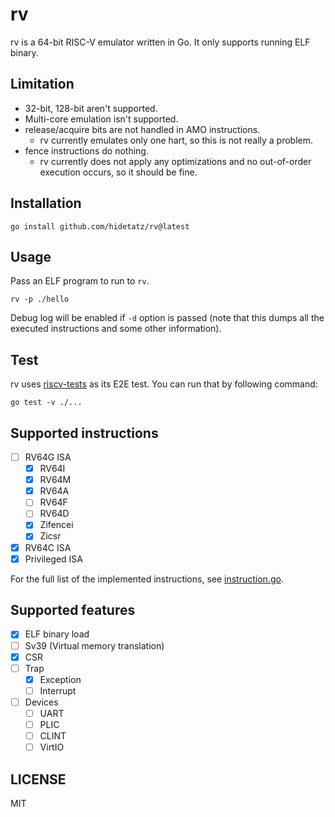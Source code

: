 # rv

rv is a 64-bit RISC-V emulator written in Go.
It only supports running ELF binary.

## Limitation

* 32-bit, 128-bit aren't supported.
* Multi-core emulation isn't supported.
* release/acquire bits are not handled in AMO instructions.
  - rv currently emulates only one hart, so this is not really a problem.
* fence instructions do nothing.
  - rv currently does not apply any optimizations and no out-of-order execution occurs, so it should be fine.

## Installation

```shell
go install github.com/hidetatz/rv@latest
```

## Usage

Pass an ELF program to run to `rv`.

```shell
rv -p ./hello
```

Debug log will be enabled if `-d` option is passed (note that this dumps all the executed instructions and some other information).

## Test

rv uses [riscv-tests](https://github.com/riscv-software-src/riscv-tests) as its E2E test.
You can run that by following command:

```shell
go test -v ./...
```

## Supported instructions

- [ ] RV64G ISA
  - [x] RV64I
  - [x] RV64M
  - [x] RV64A
  - [ ] RV64F
  - [ ] RV64D
  - [x] Zifencei
  - [x] Zicsr
- [x] RV64C ISA
- [x] Privileged ISA

For the full list of the implemented instructions, see [instruction.go](./instruction.go).

## Supported features

- [x] ELF binary load
- [ ] Sv39 (Virtual memory translation)
- [x] CSR
- [ ] Trap
  - [x] Exception
  - [ ] Interrupt
- [ ] Devices
  - [ ] UART
  - [ ] PLIC
  - [ ] CLINT
  - [ ] VirtIO

## LICENSE

MIT
